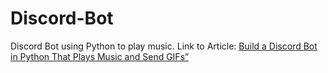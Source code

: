 # Discord-Bot
Discord Bot using Python to play music.
Link to Article: [Build a Discord Bot in Python That Plays Music and Send GIFs”](https://link.medium.com/n09oE48Kkgb)
